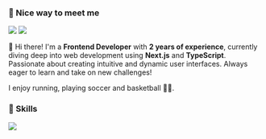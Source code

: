 ### 🤞 Nice way to meet me
<p>
  <a href="https://leedaeho1188.tistory.com/" target="_blank"><img src="https://img.shields.io/badge/Tech_Blog-DD0B78?style=flat-square&logo=Blogger&logoColor=white"/></a>
  <a href="mailto:leedaeho1188@gmail.com" target="_blank"><img src="https://img.shields.io/badge/leedaeho1188@gmail.com-EA4335?style=flat-square&logo=Gmail&logoColor=white"/></a>
</p>

<p>
  👋 Hi there! I'm a <b>Frontend Developer</b> with <b>2 years of experience</b>, currently diving deep into web development using <b>Next.js</b> and <b>TypeScript</b>. Passionate about creating intuitive and dynamic user interfaces. Always eager to learn and take on new challenges!
</p>

<p>
  I enjoy running, playing soccer and basketball ⛹🏻.
</p>


### 💪 Skills
<p>
  <img src="https://img.shields.io/badge/React-61DAFB?style=flat-square&logo=React&logoColor=black"/>
</p>
